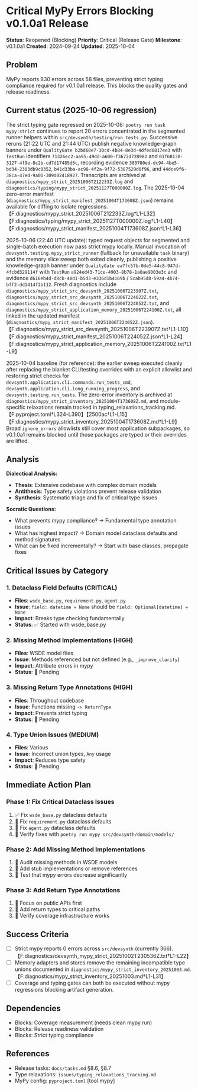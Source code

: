 # Critical MyPy Errors Blocking v0.1.0a1 Release

**Status**: Reopened (Blocking)
**Priority**: Critical (Release Gate)
**Milestone**: v0.1.0a1
**Created**: 2024-09-24
**Updated**: 2025-10-04

## Problem

MyPy reports 830 errors across 58 files, preventing strict typing compliance required for v0.1.0a1 release. This blocks the quality gates and release readiness.

## Current status (2025-10-06 regression)

The strict typing gate regressed on 2025-10-06: `poetry run task mypy:strict` continues to report 20 errors concentrated in the segmented runner helpers within `src/devsynth/testing/run_tests.py`. Successive reruns (21:22 UTC and 21:44 UTC) publish negative knowledge-graph banners under `QualityGate b2bd60e7-30cd-4b84-8e3d-4dfed0817ee3` with `TestRun` identifiers `71326ec2-aa95-49dd-a600-f3672d728982` and `01f68130-3127-4f9e-8c2b-cd7d17485d6c`, recording evidence `380780ed-dc94-4be5-bd34-2303db9c0352`, `b41d33ba-ac98-4f2a-9f72-5387529d0f96`, and `44dce9f6-38ca-47ed-9a01-309d02418927`. Transcripts are archived at `diagnostics/mypy_strict_20251006T212233Z.log` and `diagnostics/typing/mypy_strict_20251127T000000Z.log`. The 2025-10-04 zero-error manifest (`diagnostics/mypy_strict_manifest_20251004T173608Z.json`) remains available for diffing to isolate regressions.【F:diagnostics/mypy_strict_20251006T212233Z.log†L1-L32】【F:diagnostics/typing/mypy_strict_20251127T000000Z.log†L1-L40】【F:diagnostics/mypy_strict_manifest_20251004T173608Z.json†L1-L36】

2025-10-06 (22:40 UTC update): typed request objects for segmented and single-batch execution now pass strict mypy locally. Manual invocation of `devsynth.testing.mypy_strict_runner` (fallback for unavailable `task` binary) and the memory slice sweep both exited cleanly, publishing a positive knowledge-graph banner under `QualityGate ea7fc57b-0de5-44c8-947d-4fcbd329114f` with `TestRun` `a924ed43-71ce-4903-8b78-1a0ae9003e3c` and evidence `d616eb4d-d8cb-48d1-b5d3-e336d1b4169b` / `5cab95d8-59a4-4b74-bff2-dd1414f2b112`. Fresh diagnostics include `diagnostics/mypy_strict_src_devsynth_20251006T223907Z.txt`, `diagnostics/mypy_strict_src_devsynth_20251006T224022Z.txt`, `diagnostics/mypy_strict_src_devsynth_20251006T224052Z.txt`, and `diagnostics/mypy_strict_application_memory_20251006T224100Z.txt`, all linked in the updated manifest (`diagnostics/mypy_strict_manifest_20251006T224052Z.json`).【F:diagnostics/mypy_strict_src_devsynth_20251006T223907Z.txt†L1-L10】【F:diagnostics/mypy_strict_manifest_20251006T224052Z.json†L1-L24】【F:diagnostics/mypy_strict_application_memory_20251006T224100Z.txt†L1-L9】

2025-10-04 baseline (for reference): the earlier sweep executed cleanly after replacing the blanket CLI/testing overrides with an explicit allowlist and restoring strict checks for `devsynth.application.cli.commands.run_tests_cmd`, `devsynth.application.cli.long_running_progress`, and `devsynth.testing.run_tests`. The zero-error inventory is archived at `diagnostics/mypy_strict_inventory_20251004T173608Z.md`, and module-specific relaxations remain tracked in typing_relaxations_tracking.md.【F:pyproject.toml†L324-L390】【2500ac†L1-L15】【F:diagnostics/mypy_strict_inventory_20251004T173608Z.md†L1-L9】 Broad `ignore_errors` allowlists still cover most application subpackages, so v0.1.0a1 remains blocked until those packages are typed or their overrides are lifted.

## Analysis

**Dialectical Analysis:**
- **Thesis**: Extensive codebase with complex domain models
- **Antithesis**: Type safety violations prevent release validation
- **Synthesis**: Systematic triage and fix of critical type issues

**Socratic Questions:**
- What prevents mypy compliance? → Fundamental type annotation issues
- What has highest impact? → Domain model dataclass defaults and method signatures
- What can be fixed incrementally? → Start with base classes, propagate fixes

## Critical Issues by Category

### 1. Dataclass Field Defaults (CRITICAL)
- **Files**: `wsde_base.py`, `requirement.py`, `agent.py`
- **Issue**: `field: datetime = None` should be `field: Optional[datetime] = None`
- **Impact**: Breaks type checking fundamentally
- **Status**: ✅ Started with wsde_base.py

### 2. Missing Method Implementations (HIGH)
- **Files**: WSDE model files
- **Issue**: Methods referenced but not defined (e.g., `_improve_clarity`)
- **Impact**: Attribute errors in mypy
- **Status**: 🔲 Pending

### 3. Missing Return Type Annotations (HIGH)
- **Files**: Throughout codebase
- **Issue**: Functions missing `-> ReturnType`
- **Impact**: Prevents strict typing
- **Status**: 🔲 Pending

### 4. Type Union Issues (MEDIUM)
- **Files**: Various
- **Issue**: Incorrect union types, `Any` usage
- **Impact**: Reduces type safety
- **Status**: 🔲 Pending

## Immediate Action Plan

### Phase 1: Fix Critical Dataclass Issues
1. ✅ Fix `wsde_base.py` dataclass defaults
2. 🔲 Fix `requirement.py` dataclass defaults
3. 🔲 Fix `agent.py` dataclass defaults
4. 🔲 Verify fixes with `poetry run mypy src/devsynth/domain/models/`

### Phase 2: Add Missing Method Implementations
1. 🔲 Audit missing methods in WSDE models
2. 🔲 Add stub implementations or remove references
3. 🔲 Test that mypy errors decrease significantly

### Phase 3: Add Return Type Annotations
1. 🔲 Focus on public APIs first
2. 🔲 Add return types to critical paths
3. 🔲 Verify coverage infrastructure works

## Success Criteria

- [ ] Strict mypy reports 0 errors across `src/devsynth` (currently 366).【F:diagnostics/devsynth_mypy_strict_20251002T230536Z.txt†L1-L22】
- [ ] Memory adapters and stores remove the remaining incompatible type unions documented in `diagnostics/mypy_strict_inventory_20251003.md`.【F:diagnostics/mypy_strict_inventory_20251003.md†L1-L31】
- [ ] Coverage and typing gates can both be executed without mypy regressions blocking artifact generation.

## Dependencies

- Blocks: Coverage measurement (needs clean mypy run)
- Blocks: Release readiness validation
- Blocks: Strict typing compliance

## References

- Release tasks: `docs/tasks.md` §8.6, §8.7
- Type relaxations: `issues/typing_relaxations_tracking.md`
- MyPy config: `pyproject.toml` [tool.mypy]
